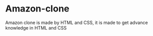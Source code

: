 # Amazon-clone
Amazon clone is made by HTML and CSS, it is made to get advance knowledge in HTML and CSS
